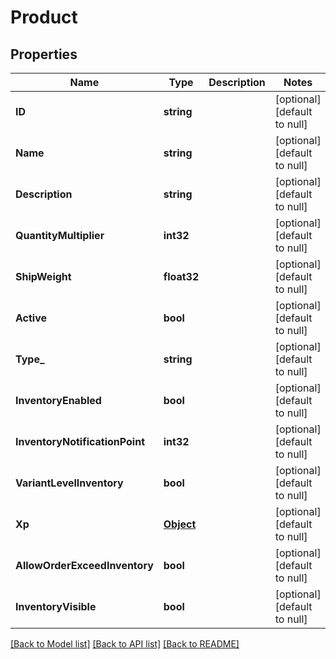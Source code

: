 # Product

## Properties
Name | Type | Description | Notes
------------ | ------------- | ------------- | -------------
**ID** | **string** |  | [optional] [default to null]
**Name** | **string** |  | [optional] [default to null]
**Description** | **string** |  | [optional] [default to null]
**QuantityMultiplier** | **int32** |  | [optional] [default to null]
**ShipWeight** | **float32** |  | [optional] [default to null]
**Active** | **bool** |  | [optional] [default to null]
**Type_** | **string** |  | [optional] [default to null]
**InventoryEnabled** | **bool** |  | [optional] [default to null]
**InventoryNotificationPoint** | **int32** |  | [optional] [default to null]
**VariantLevelInventory** | **bool** |  | [optional] [default to null]
**Xp** | [**Object**](object.md) |  | [optional] [default to null]
**AllowOrderExceedInventory** | **bool** |  | [optional] [default to null]
**InventoryVisible** | **bool** |  | [optional] [default to null]

[[Back to Model list]](../README.md#documentation-for-models) [[Back to API list]](../README.md#documentation-for-api-endpoints) [[Back to README]](../README.md)



